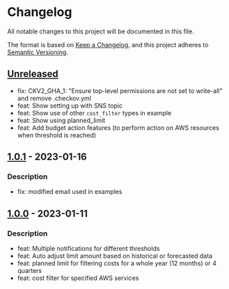 # Changelog
All notable changes to this project will be documented in this file.

The format is based on [Keep a Changelog](https://keepachangelog.com/en/1.0.0/),
and this project adheres to [Semantic Versioning](https://semver.org/spec/v2.0.0.html).

## [Unreleased]
- fix: CKV2_GHA_1: "Ensure top-level permissions are not set to write-all" and remove .checkov.yml
- feat: Show setting up with SNS topic
- feat: Show use of other `cost_filter` types in example
- feat: Show using planned_limit
- feat: Add budget action features (to perform action on AWS resources when threshold is reached)

## [1.0.1] - 2023-01-16
### Description
- fix: modified email used in examples

## [1.0.0] - 2023-01-11
### Description
- feat: Multiple notifications for different thresholds
- feat: Auto adjust limit amount based on historical or forecasted data
- feat: planned limit for filtering costs for a whole year (12 months) or 4 quarters
- feat: cost filter for specified AWS services

[Unreleased]: https://github.com/boldlink/terraform-aws-budget/compare/1.0.1...HEAD

[1.0.1]: https://github.com/boldlink/terraform-aws-budget/releases/tag/1.0.1
[1.0.0]: https://github.com/boldlink/terraform-aws-budget/releases/tag/1.0.0
